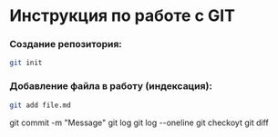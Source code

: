 # Инструкция по работе с GIT

### Создание репозитория:
```sh
git init
```
### Добавление файла в работу (индексация):
```sh
git add file.md
```

git commit -m "Message"
git log
git log --oneline
git checkoyt
git diff